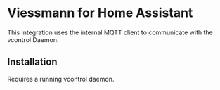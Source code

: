 # Viessmann for Home Assistant
This integration uses the internal MQTT client to communicate with the vcontrol 
Daemon. 

## Installation
Requires a running vcontrol daemon.
